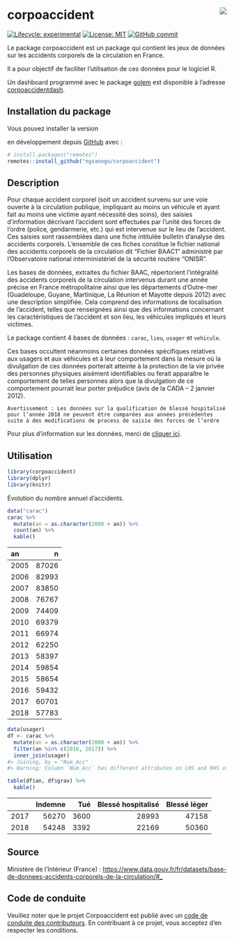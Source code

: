 
<!-- README.md is generated from README.Rmd. Please edit that file -->

# corpoaccident <a href='https://github.com/ngsanogo/corpoaccident'><img src='man/figures/corpoaccident.ico' align="right"  /></a>

<!-- badges: start -->

[![Lifecycle:
experimental](https://img.shields.io/badge/lifecycle-experimental-orange.svg)](https://www.tidyverse.org/lifecycle/#experimental)
[![License:
MIT](https://img.shields.io/badge/License-MIT-blue.svg)](https://opensource.org/licenses/MIT)
[![GitHub
commit](https://img.shields.io/github/last-commit/ngsanogo/corpoaccident)](https://github.com/ngsanogo/corpoaccident/commit/master)
<!-- badges: end -->

Le package corpoaccident est un package qui contient les jeux de données
sur les accidents corporels de la circulation en France.

Il a pour objectif de faciliter l’utilisation de ces données pour le
logiciel R.

Un dashboard programmé avec le package
[golem](https://github.com/ThinkR-open/golem) est disponible à l’adresse
[corpoaccidentdash](https://github.com/ngsanogo/corpoaccidentdash).

## Installation du package

Vous pouvez installer la
version<!-- stable du package depuis le [CRAN](https://CRAN.R-project.org) avec : -->

<!-- ``` r -->

<!-- install.packages("corpoaccident") -->

<!-- ``` -->

<!-- et la version -->

en développement depuis [GitHub](https://github.com/) avec :

``` r
# install.packages("remotes")
remotes::install_github("ngsanogo/corpoaccident")
```

## Description

Pour chaque accident corporel (soit un accident survenu sur une voie
ouverte à la circulation publique, impliquant au moins un véhicule et
ayant fait au moins une victime ayant nécessité des soins), des saisies
d’information décrivant l’accident sont effectuées par l’unité des
forces de l’ordre (police, gendarmerie, etc.) qui est intervenue sur le
lieu de l’accident. Ces saisies sont rassemblées dans une fiche
intitulée bulletin d’analyse des accidents corporels. L’ensemble de ces
fiches constitue le fichier national des accidents corporels de la
circulation dit “Fichier BAAC1” administré par l’Observatoire national
interministériel de la sécurité routière “ONISR”.

Les bases de données, extraites du fichier BAAC, répertorient
l’intégralité des accidents corporels de la circulation intervenus
durant une année précise en France métropolitaine ainsi que les
départements d’Outre-mer (Guadeloupe, Guyane, Martinique, La Réunion et
Mayotte depuis 2012) avec une description simplifiée. Cela comprend des
informations de localisation de l’accident, telles que renseignées ainsi
que des informations concernant les caractéristiques de l’accident et
son lieu, les véhicules impliqués et leurs victimes.

Le package contient 4 bases de données : `carac`, `lieu`, `usager` et
`vehicule`.

Ces bases occultent néanmoins certaines données spécifiques relatives
aux usagers et aux véhicules et à leur comportement dans la mesure où la
divulgation de ces données porterait atteinte à la protection de la vie
privée des personnes physiques aisément identifiables ou ferait
apparaître le comportement de telles personnes alors que la divulgation
de ce comportement pourrait leur porter préjudice (avis de la CADA – 2
janvier 2012).

`Avertissement : Les données sur la qualification de blessé hospitalisé
pour l’année 2018 ne peuvent être comparées aux années précédentes suite
à des modifications de process de saisie des forces de l’ordre`

Pour plus d’information sur les données, merci de [cliquer
ici](https://www.data.gouv.fr/fr/datasets/r/8d4df329-bbbb-434c-9f1f-596d78ad529f).

## Utilisation

``` r
library(corpoaccident)
library(dplyr)
library(knitr)
```

Évolution du nombre annuel d’accidents.

``` r
data("carac")
carac %>%
  mutate(an = as.character(2000 + an)) %>%
  count(an) %>%
  kable()
```

| an   |     n |
| :--- | ----: |
| 2005 | 87026 |
| 2006 | 82993 |
| 2007 | 83850 |
| 2008 | 76767 |
| 2009 | 74409 |
| 2010 | 69379 |
| 2011 | 66974 |
| 2012 | 62250 |
| 2013 | 58397 |
| 2014 | 59854 |
| 2015 | 58654 |
| 2016 | 59432 |
| 2017 | 60701 |
| 2018 | 57783 |

``` r
data(usager)
df <- carac %>%
  mutate(an = as.character(2000 + an)) %>%
  filter(an %in% c(2018, 2017)) %>%
  inner_join(usager)
#> Joining, by = "Num_Acc"
#> Warning: Column `Num_Acc` has different attributes on LHS and RHS of join

table(df$an, df$grav) %>%
  kable()
```

|      | Indemne |  Tué | Blessé hospitalisé | Blessé léger |
| ---- | ------: | ---: | -----------------: | -----------: |
| 2017 |   56270 | 3600 |              28993 |        47158 |
| 2018 |   54248 | 3392 |              22169 |        50360 |

## Source

Ministère de l’Intérieur (France) :
<https://www.data.gouv.fr/fr/datasets/base-de-donnees-accidents-corporels-de-la-circulation/#_>

## Code de conduite

Veuillez noter que le projet Corpoaccident est publié avec un [code de
conduite des
contributeurs](https://contributor-covenant.org/version/2/0/CODE_OF_CONDUCT.html).
En contribuant à ce projet, vous acceptez d’en respecter les conditions.
